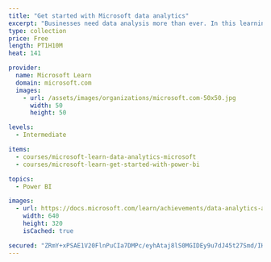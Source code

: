 ```yaml
---
title: "Get started with Microsoft data analytics"
excerpt: "Businesses need data analysis more than ever. In this learning path, you will learn about the life and journey of a data analyst, the skills, tasks, and processes they go through in order to tell a story with data so trusted business decisions can be made. You will learn how the suite of Power BI tools and services are used by a data analyst to tell a compelling story through reports and dashboards, and the need to true BI in the enterprise."
type: collection
price: Free
length: PT1H10M
heat: 141

provider:
  name: Microsoft Learn
  domain: microsoft.com
  images:
    - url: /assets/images/organizations/microsoft.com-50x50.jpg
      width: 50
      height: 50

levels:
  - Intermediate

items:
  - courses/microsoft-learn-data-analytics-microsoft
  - courses/microsoft-learn-get-started-with-power-bi

topics:
  - Power BI

images:
  - url: https://docs.microsoft.com/learn/achievements/data-analytics-and-microsoft-social.png
    width: 640
    height: 320
    isCached: true

secured: "ZRmY+xPSAE1V20FlnPuCIa7DMPc/eyhAtaj8lS0MGIDEy9u7dJ45t27Smd/IHP4UXRW1FqikfhM2MLgD1qhJmpXpbOSAoC/xD3KEqEVmcZR7lv6IJ4Hz1VRX7Fr1MBwZmhazN/YRmq3+DboEvNJPZcjzbtUoo6fxnfKvTl1aPM2SCZnB1M0HOWeALi+3K8VKNBKYT2vd9MULb0k6e5vw62XZ5FWXwBkyuXe6aOGnxd4ydM35Cxcn69AGQUtWaYICMhpyyDB1yICT17ZthZ7NlKjuP41FSMbaqTnBJdhF39Nnl9xUcGRTczF0bgWv+dba+/D45KhJuoT9SA2fD/PocA==;pxW+rJcSRlSudVANYnNZ5g=="
---
```


